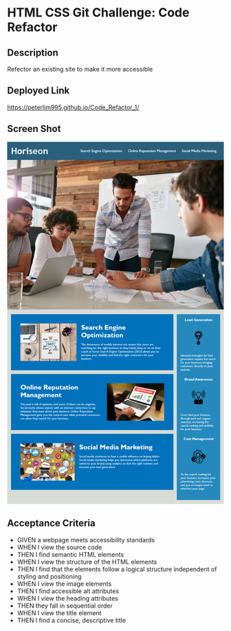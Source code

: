 # HTML CSS Git Challenge: Code Refactor

## Description

Refector an existing site to make it more accessible 


## Deployed Link

https://peterlim995.github.io/Code_Refactor_1/


## Screen Shot

![](./assets/images/01-html-css-git-homework-demo.png)

## Acceptance Criteria

* GIVEN a webpage meets accessibility standards
* WHEN I view the source code
* THEN I find semantic HTML elements
* WHEN I view the structure of the HTML elements
* THEN I find that the elements follow a logical structure independent of styling and positioning
* WHEN I view the image elements
* THEN I find accessible alt attributes
* WHEN I view the heading attributes
* THEN they fall in sequential order
* WHEN I view the title element
* THEN I find a concise, descriptive title

